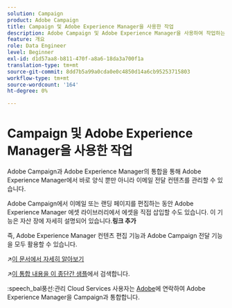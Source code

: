 ```yaml
---
solution: Campaign
product: Adobe Campaign
title: Campaign 및 Adobe Experience Manager을 사용한 작업
description: Adobe Campaign 및 Adobe Experience Manager을 사용하여 작업하는 방법 살펴보기
feature: 개요
role: Data Engineer
level: Beginner
exl-id: d1d57aa8-b811-470f-a8a6-18da3a700f1a
translation-type: tm+mt
source-git-commit: 8dd7b5a99a0cda0e0c4850d14a6cb95253715803
workflow-type: tm+mt
source-wordcount: '164'
ht-degree: 0%

---
```


# Campaign 및 Adobe Experience Manager을 사용한 작업

Adobe Campaign과 Adobe Experience Manager의 통합을 통해 Adobe Experience Manager에서 바로 양식 뿐만 아니라 이메일 전달 컨텐츠를 관리할 수 있습니다.

Adobe Campaign에서 이메일 또는 랜딩 페이지를 편집하는 동안 Adobe Experience Manager 에셋 라이브러리에서 에셋을 직접 삽입할 수도 있습니다. 이 기능은 자산 장에 자세히 설명되어 있습니다.**링크 추가**

즉, Adobe Experience Manager 컨텐츠 편집 기능과 Adobe Campaign 전달 기능을 모두 활용할 수 있습니다.

:arrow_upper_right:[이 문서에서 자세히 알아보기](https://experienceleague.adobe.com/docs/experience-manager-65/administering/integration/campaignonpremise.html?lang=en#aem-and-adobe-campaign-integration-workflow)

:arrow_upper_right:[이 통합 내용을 이 종단간 샘플](https://experienceleague.adobe.com/docs/campaign-classic/using/integrating-with-adobe-experience-cloud/adobe-experience-manager/creating-an-experience-manager-newsletter.html?lang=en#integrating-with-adobe-experience-cloud)에서 검색합니다.

:speech_bal풍선:관리 Cloud Services 사용자는 [Adobe](../start/support.md#support)에 연락하여 Adobe Experience Manager을 Campaign과 통합합니다.

